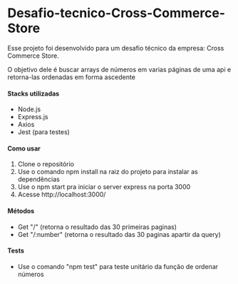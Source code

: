# Desafio-tecnico-Cross-Commerce-Store

Esse projeto foi desenvolvido para um desafio técnico da empresa: Cross Commerce Store.

O objetivo dele é buscar arrays de números em varias páginas de uma api e retorna-las ordenadas em forma ascedente

#### Stacks utilizadas

* Node.js
* Express.js
* Axios
* Jest (para testes)

#### Como usar

1. Clone o repositório
2. Use o comando npm install na raiz do projeto para instalar as dependências
3. Use o npm start pra iniciar o server express na porta 3000
4. Acesse http://localhost:3000/


#### Métodos
* Get "/"  (retorna o resultado das 30 primeiras paginas)
*  Get "/:number"  (retorna o resultado das 30 paginas apartir da query)


#### Tests

* Use o comando "npm test" para teste unitário da função de ordenar números
